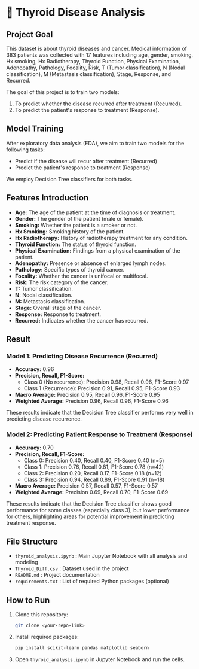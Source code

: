 # 🦋 Thyroid Disease Analysis

## Project Goal
This dataset is about thyroid diseases and cancer. Medical information of 383 patients was collected with 17 features including age, gender, smoking, Hx smoking, Hx Radiotherapy, Thyroid Function, Physical Examination, Adenopathy, Pathology, Focality, Risk, T (Tumor classification), N (Nodal classification), M (Metastasis classification), Stage, Response, and Recurred.

The goal of this project is to train two models:
1. To predict whether the disease recurred after treatment (Recurred).
2. To predict the patient's response to treatment (Response).

## Model Training
After exploratory data analysis (EDA), we aim to train two models for the following tasks:

- Predict if the disease will recur after treatment (Recurred)
- Predict the patient's response to treatment (Response)

We employ Decision Tree classifiers for both tasks.

## Features Introduction
- **Age:** The age of the patient at the time of diagnosis or treatment.
- **Gender:** The gender of the patient (male or female).
- **Smoking:** Whether the patient is a smoker or not.
- **Hx Smoking:** Smoking history of the patient.
- **Hx Radiotherapy:** History of radiotherapy treatment for any condition.
- **Thyroid Function:** The status of thyroid function.
- **Physical Examination:** Findings from a physical examination of the patient.
- **Adenopathy:** Presence or absence of enlarged lymph nodes.
- **Pathology:** Specific types of thyroid cancer.
- **Focality:** Whether the cancer is unifocal or multifocal.
- **Risk:** The risk category of the cancer.
- **T:** Tumor classification.
- **N:** Nodal classification.
- **M:** Metastasis classification.
- **Stage:** Overall stage of the cancer.
- **Response:** Response to treatment.
- **Recurred:** Indicates whether the cancer has recurred.

## Result

### Model 1: Predicting Disease Recurrence (Recurred)
- **Accuracy:** 0.96  
- **Precision, Recall, F1-Score:**
  - Class 0 (No recurrence): Precision 0.98, Recall 0.96, F1-Score 0.97  
  - Class 1 (Recurrence): Precision 0.91, Recall 0.95, F1-Score 0.93  
- **Macro Average:** Precision 0.95, Recall 0.96, F1-Score 0.95  
- **Weighted Average:** Precision 0.96, Recall 0.96, F1-Score 0.96  

These results indicate that the Decision Tree classifier performs very well in predicting disease recurrence.

### Model 2: Predicting Patient Response to Treatment (Response)
- **Accuracy:** 0.70  
- **Precision, Recall, F1-Score:**
  - Class 0: Precision 0.40, Recall 0.40, F1-Score 0.40 (n=5)  
  - Class 1: Precision 0.76, Recall 0.81, F1-Score 0.78 (n=42)  
  - Class 2: Precision 0.20, Recall 0.17, F1-Score 0.18 (n=12)  
  - Class 3: Precision 0.94, Recall 0.89, F1-Score 0.91 (n=18)  
- **Macro Average:** Precision 0.57, Recall 0.57, F1-Score 0.57  
- **Weighted Average:** Precision 0.69, Recall 0.70, F1-Score 0.69  

These results indicate that the Decision Tree classifier shows good performance for some classes (especially class 3), but lower performance for others, highlighting areas for potential improvement in predicting treatment response.

## File Structure
- `thyroid_analysis.ipynb` : Main Jupyter Notebook with all analysis and modeling  
- `Thyroid_Diff.csv` : Dataset used in the project  
- `README.md` : Project documentation  
- `requirements.txt` : List of required Python packages (optional)

## How to Run
1. Clone this repository:
   ```bash
   git clone <your-repo-link>
   ```
2. Install required packages:
   ```bash
   pip install scikit-learn pandas matplotlib seaborn
   ```
3. Open `thyroid_analysis.ipynb` in Jupyter Notebook and run the cells.

